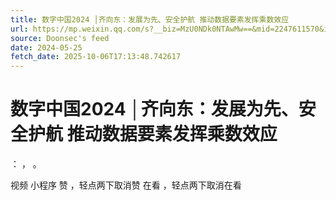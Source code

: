 ```yaml
---
title: 数字中国2024 │齐向东：发展为先、安全护航 推动数据要素发挥乘数效应
url: https://mp.weixin.qq.com/s?__biz=MzU0NDk0NTAwMw==&mid=2247611570&idx=1&sn=b5d42d9316d760e44c2a9391a917fc95
source: Doonsec's feed
date: 2024-05-25
fetch_date: 2025-10-06T17:13:48.742617
---
```


# 数字中国2024 │齐向东：发展为先、安全护航 推动数据要素发挥乘数效应

：
，
。

视频
小程序
赞
，轻点两下取消赞
在看
，轻点两下取消在看